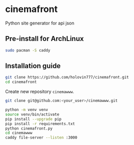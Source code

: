 # cinemafront
Python site generator for api json

## Pre-install for ArchLinux
```bash
sudo pacman -S caddy
```
## Installation guide
```bash
git clone https://github.com/holovin777/cinemafront.git
cd cinemafront
```
Create new repository `cinemawww`.
```bash
git clone git@github.com:<your_user>/cinemawww.git
```
```bash
python -m venv venv
source venv/bin/activate
pip install --upgrade pip
pip install -r requirements.txt
python cinemafront.py
cd cinemawww
caddy file-server --listen :3000
```
